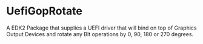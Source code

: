 # UefiGopRotate
A EDK2 Package that supplies a UEFI driver that will bind on top of Graphics Output Devices and rotate any Blt operations by 0, 90, 180 or 270 degrees.

